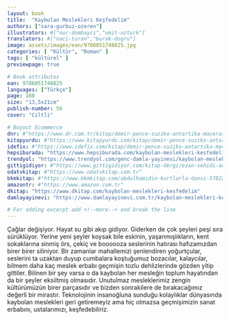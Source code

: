 ```yaml
---
layout: book
title:  "Kaybolan Meslekleri Keşfedelim"
authors: ["sara-gurbuz-ozeren"]
illustrators: #["nur-dombayci","umit-ozturk"]
translators: #["naci-turan","burak-dogru"]
image: assets/images/ean/9786051748825.jpg
categories: [ "Kültür", "Roman" ]
tags: [ "kültürel" ]
previewpage: true

# Book attributes
ean: 9786051748825
languages: ["Türkçe"]
page: 160
size: "13,5x21cm"
publish-number: 56
cover: "Ciltli"

# Buyout Ecommerce
dnr: #"https://www.dr.com.tr/kitap/demir-pence-suziko-antartika-macerasi/cocuk-ve-genclik/genclik-10-yas/roman-oyku/urunno=0001867716001"
kitapyurdu: #"https://www.kitapyurdu.com/kitap/demir-pence-suziko-antarktika-macerasi/536274.html&filter_name=Demir+Pen%C3%A7e+Suziko"
idefix: #"https://www.idefix.com/kitap/demir-pence-suziko-antartika-macerasi/cocuk-ve-genclik/genclik-10-yas/roman-oyku/urunno=0001867716001"
hepsiburada: "https://www.hepsiburada.com/kaybolan-meslekleri-kesfedelim-sara-gurbuz-ozeren-p-HBV00000P75JW"
trendyol: "https://www.trendyol.com/genc-damla-yayinevi/kaybolan-meslekleri-kesfedelim-p-39708054"
gittigidiyor: #"https://www.gittigidiyor.com/kitap-dergi/ezan-sehidi-adnan-menderes_pdp_732728793"
odatvkitap: #"https://www.odatvkitap.com.tr"
bkmkitap: #"https://www.bkmkitap.com/abdulhamidin-kurtlarla-dansi-578226"
amazontr: #"https://www.amazon.com.tr"
dkitap: "https://www.dkitap.com/kaybolan-meslekleri-kesfedelim"
damlayayinevi: "https://www.damlayayinevi.com.tr/kaybolan-meslekleri-kesfedelim"

# For adding excerpt add <!--more--> and break the line
---
```

Çağlar değişiyor. Hayat su gibi akıp gidiyor. Giderken
de çok şeyleri peşi sıra sürüklüyor.
Yerine yeni şeyler koysak bile eskinin, yaşanmışlıkların,
kent sokaklarına sinmiş örs, çekiç ve boooooza
seslerinin hatırası hafızamızdan birer birer siliniyor.
Bir zamanlar mahallemizi şenlendiren yoğurtçular,
seslerini ta uzaktan duyup cumbalara koştuğumuz
bozacılar, kalaycılar, bilmem daha kaç meslek erbabı
geçmişin tozlu dehlizlerinde gözden yitip gittiler. Bilinen
bir şey varsa o da kaybolan her mesleğin toplum
hayatından da bir şeyler eksiltmiş olmasıdır. Unutulmaz
mesleklerimiz zengin kültürümüzün birer parçasıdır ve
bizden sonrakilere de bırakacağımız değerli bir mirastır.
Teknolojinin insanoğluna sunduğu kolaylıklar dünyasında
kaybolan meslekleri geri getiremeyiz ama hiç
olmazsa geçmişimizin sanat erbabını, ustalarımızı, keşfedebiliriz.
<!--more--> 
